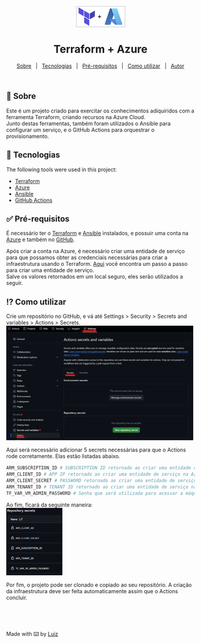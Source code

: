 <div align="center" id="top"> 
  <img src="./.github/assets/terraform-azure.png" alt="Terraform_azure" />
</div>

<h1 align="center">Terraform + Azure</h1>


<p align="center">
  <a href="#dart-sobre">Sobre</a> &#xa0; | &#xa0; 
  <a href="#rocket-tecnologias">Tecnologias</a> &#xa0; | &#xa0;
  <a href="#white_check_mark-pré-requisitos">Pré-requisitos</a> &#xa0; | &#xa0;
  <a href="#interrobang-como-utilizar">Como utilizar</a> &#xa0; | &#xa0;
  <a href="https://github.com/luizpaese" target="_blank">Autor</a>
</p>

<br>

## :dart: Sobre ##

Este é um projeto criado para exercitar os conhecimentos adiquiridos com a ferramenta Terraform, criando recursos na Azure Cloud.<br>
Junto destas ferramentas, também foram utilizados o Ansible para configurar um serviço, e o GitHub Actions para orquestrar o provisionamento.


## :rocket: Tecnologias ##

The following tools were used in this project:

- [Terraform](https://www.terraform.io)
- [Azure](https://azure.microsoft.com)
- [Ansible](https://www.ansible.com)
- [GitHub Actions](https://github.com/features/actions)

## :white_check_mark: Pré-requisitos ##

É necessário ter o [Terraform](https://developer.hashicorp.com/terraform/install) e [Ansible](https://docs.ansible.com/ansible/latest/installation_guide/intro_installation.html#installing-and-upgrading-ansible-with-pip) instalados, e possuir uma conta na [Azure](https://azure.microsoft.com/pt-br/pricing/purchase-options/azure-account) e também no [GitHub](https://docs.github.com/pt/get-started/start-your-journey/creating-an-account-on-github).

Após criar a conta na Azure, é necessário criar uma entidade de serviço para que possamos obter as credenciais necessárias para criar a infraestrutura usando o Terraform. [Aqui](https://learn.microsoft.com/pt-br/azure/developer/terraform/authenticate-to-azure-with-service-principle?tabs=bash#create-a-service-principal) você encontra um passo a passo para criar uma entidade de serviço.<br>
Salve os valores retornados em um local seguro, eles serão utilizados a seguir.


## :interrobang: Como utilizar ##

Crie um repositório no GitHub, e vá até Settings > Security > Secrets and variables > Actions >  Secrets.<br>
<img src="./.github/assets/github-secrets.png" width=500 alt="GitHub Secrets" />

Aqui será necessário adicionar 5 secrets necessárias para que o Actions rode corretamente. Elas estão listadas abaixo.
```bash
ARM_SUBSCRIPTION_ID # SUBSCRIPTION ID retornado ao criar uma entidade de serviço na Azure.
ARM_CLIENT_ID # APP IP retornado ao criar uma entidade de serviço na Azure.
ARM_CLIENT_SECRET # PASSWORD retornado ao criar uma entidade de serviço na Azure.
ARM_TENANT_ID # TENANT ID retornado ao criar uma entidade de serviço na Azure.
TF_VAR_VM_ADMIN_PASSWORD # Senha que será utilizada para acessar a máquina virtual criada. Necessário ter ao menos 1 letra maiúscula, minúscula, símbolo e número.
```

Ao fim, ficará da seguinte maneira:<br>
<img src="./.github/assets/github-secrets-2.png" width=150 alt="GitHub Secrets" />

Por fim, o projeto pode ser clonado e copiado ao seu repositório.
A criação da infraestrutura deve ser feita automaticamente assim que o Actions concluir.


<br>
<br>
<br>

Made with :keyboard: by <a href="https://github.com/luizpaese" target="_blank">Luiz</a>

